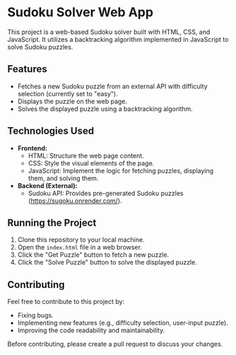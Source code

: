 # Sudoku Solver Web App

This project is a web-based Sudoku solver built with HTML, CSS, and JavaScript. It utilizes a backtracking algorithm implemented in JavaScript to solve Sudoku puzzles.

## Features

* Fetches a new Sudoku puzzle from an external API with difficulty selection (currently set to "easy").
* Displays the puzzle on the web page.
* Solves the displayed puzzle using a backtracking algorithm.

## Technologies Used

* **Frontend:**
    * HTML: Structure the web page content.
    * CSS: Style the visual elements of the page.
    * JavaScript: Implement the logic for fetching puzzles, displaying them, and solving them.
* **Backend (External):**
    * Sudoku API: Provides pre-generated Sudoku puzzles (https://sugoku.onrender.com/).

## Running the Project

1. Clone this repository to your local machine.
2. Open the `index.html` file in a web browser.
3. Click the "Get Puzzle" button to fetch a new puzzle.
4. Click the "Solve Puzzle" button to solve the displayed puzzle.

## Contributing

Feel free to contribute to this project by:

* Fixing bugs.
* Implementing new features (e.g., difficulty selection, user-input puzzle).
* Improving the code readability and maintainability.

Before contributing, please create a pull request to discuss your changes.
